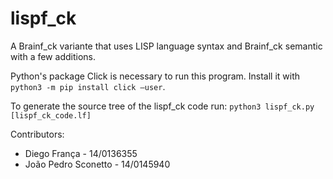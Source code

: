 # lispf_ck

A Brainf_ck variante that uses LISP language syntax and Brainf_ck semantic with
a few additions.

Python's package Click is necessary to run this program. Install it with `python3 -m pip install click —user`.

To generate the source tree of the lispf_ck code run:
`python3 lispf_ck.py [lispf_ck_code.lf]`

Contributors:
- Diego França - 14/0136355
- João Pedro Sconetto - 14/0145940
